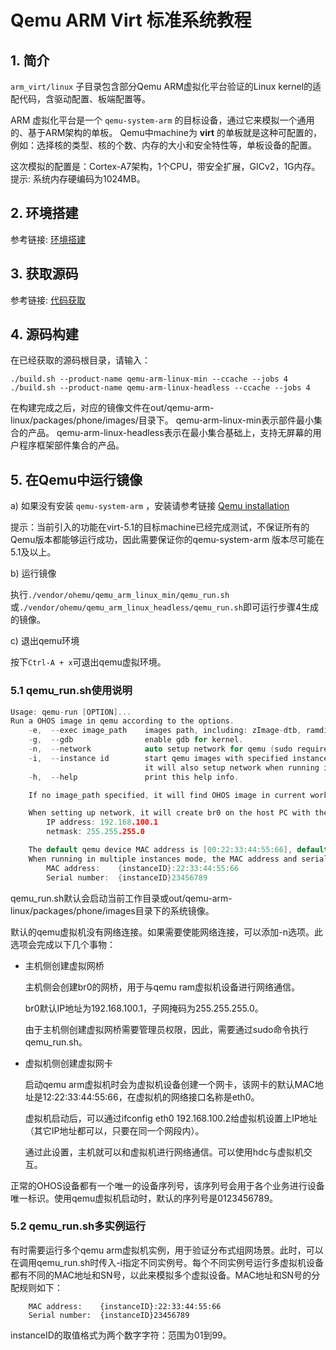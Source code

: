 # Qemu ARM Virt 标准系统教程

## 1. 简介

`arm_virt/linux` 子目录包含部分Qemu ARM虚拟化平台验证的Linux kernel的适配代码，含驱动配置、板端配置等。

ARM 虚拟化平台是一个 `qemu-system-arm` 的目标设备，通过它来模拟一个通用的、基于ARM架构的单板。
Qemu中machine为 **virt** 的单板就是这种可配置的，例如：选择核的类型、核的个数、内存的大小和安全特性等，单板设备的配置。

这次模拟的配置是：Cortex-A7架构，1个CPU，带安全扩展，GICv2，1G内存。
提示: 系统内存硬编码为1024MB。

## 2. 环境搭建

参考链接: [环境搭建](https://gitee.com/openharmony/docs/blob/HEAD/zh-cn/device-dev/quick-start/quickstart-standard.md)

## 3. 获取源码

参考链接: [代码获取](https://gitee.com/openharmony/docs/blob/HEAD/zh-cn/device-dev/get-code/sourcecode-acquire.md)

## 4. 源码构建

在已经获取的源码根目录，请输入：

```
./build.sh --product-name qemu-arm-linux-min --ccache --jobs 4
./build.sh --product-name qemu-arm-linux-headless --ccache --jobs 4
```

在构建完成之后，对应的镜像文件在out/qemu-arm-linux/packages/phone/images/目录下。
qemu-arm-linux-min表示部件最小集合的产品。
qemu-arm-linux-headless表示在最小集合基础上，支持无屏幕的用户程序框架部件集合的产品。


## 5. 在Qemu中运行镜像

a) 如果没有安装 `qemu-system-arm` ，安装请参考链接 [Qemu installation](https://gitee.com/openharmony/device_qemu/blob/HEAD/README_zh.md)

提示：当前引入的功能在virt-5.1的目标machine已经完成测试，不保证所有的Qemu版本都能够运行成功，因此需要保证你的qemu-system-arm
版本尽可能在5.1及以上。

b) 运行镜像

执行`./vendor/ohemu/qemu_arm_linux_min/qemu_run.sh`或`./vendor/ohemu/qemu_arm_linux_headless/qemu_run.sh`即可运行步骤4生成的镜像。

c) 退出qemu环境

按下`Ctrl-A + x`可退出qemu虚拟环境。

### 5.1 qemu_run.sh使用说明

```C
Usage: qemu-run [OPTION]...
Run a OHOS image in qemu according to the options.
    -e,  --exec image_path    images path, including: zImage-dtb, ramdisk.img, system.img, vendor.img, userdata.img
    -g,  --gdb                enable gdb for kernel.
    -n,  --network            auto setup network for qemu (sudo required).
    -i,  --instance id        start qemu images with specified instance id (from 01 to 99).
                              it will also setup network when running in multiple instance mode.
    -h,  --help               print this help info.

    If no image_path specified, it will find OHOS image in current working directory; then try .

    When setting up network, it will create br0 on the host PC with the following information:
        IP address: 192.168.100.1
        netmask: 255.255.255.0

    The default qemu device MAC address is [00:22:33:44:55:66], default serial number is [0023456789].
    When running in multiple instances mode, the MAC address and serial number will increase with specified instance ID as follow:
        MAC address:    {instanceID}:22:33:44:55:66
        Serial number:  {instanceID}23456789
```

qemu_run.sh默认会启动当前工作目录或out/qemu-arm-linux/packages/phone/images目录下的系统镜像。

默认的qemu虚拟机没有网络连接。如果需要使能网络连接，可以添加-n选项。此选项会完成以下几个事物：

- 主机侧创建虚拟网桥

  主机侧会创建br0的网桥，用于与qemu ram虚拟机设备进行网络通信。

  br0默认IP地址为192.168.100.1，子网掩码为255.255.255.0。

  由于主机侧创建虚拟网桥需要管理员权限，因此，需要通过sudo命令执行qemu_run.sh。


- 虚拟机侧创建虚拟网卡

  启动qemu arm虚拟机时会为虚拟机设备创建一个网卡，该网卡的默认MAC地址是12:22:33:44:55:66，在虚拟机的网络接口名称是eth0。

  虚拟机启动后，可以通过ifconfig eth0 192.168.100.2给虚拟机设置上IP地址（其它IP地址都可以，只要在同一个网段内）。

  通过此设置，主机就可以和虚拟机进行网络通信。可以使用hdc与虚拟机交互。

正常的OHOS设备都有一个唯一的设备序列号，该序列号会用于各个业务进行设备唯一标识。使用qemu虚拟机启动时，默认的序列号是0123456789。

### 5.2 qemu_run.sh多实例运行

有时需要运行多个qemu arm虚拟机实例，用于验证分布式组网场景。此时，可以在调用qemu_run.sh时传入-i指定不同实例号。每个不同实例号运行多虚拟机设备都有不同的MAC地址和SN号，以此来模拟多个虚拟设备。MAC地址和SN号的分配规则如下：

        MAC address:    {instanceID}:22:33:44:55:66
        Serial number:  {instanceID}23456789

instanceID的取值格式为两个数字字符：范围为01到99。
